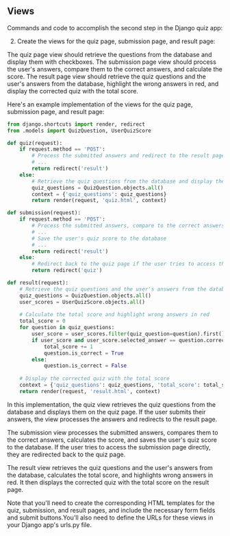 ## Views 

Commands and code to accomplish the second step in the Django quiz app:

2. Create the views for the quiz page, submission page, and result page:

The quiz page view should retrieve the questions from the database and display them with checkboxes. The submission page view should process the user's answers, compare them to the correct answers, and calculate the score. The result page view should retrieve the quiz questions and the user's answers from the database, highlight the wrong answers in red, and display the corrected quiz with the total score.

Here's an example implementation of the views for the quiz page, submission page, and result page:

```python
from django.shortcuts import render, redirect
from .models import QuizQuestion, UserQuizScore

def quiz(request):
    if request.method == 'POST':
        # Process the submitted answers and redirect to the result page
        # ...
        return redirect('result')
    else:
        # Retrieve the quiz questions from the database and display them
        quiz_questions = QuizQuestion.objects.all()
        context = {'quiz_questions': quiz_questions}
        return render(request, 'quiz.html', context)

def submission(request):
    if request.method == 'POST':
        # Process the submitted answers, compare to the correct answers, and calculate the score
        # ...
        # Save the user's quiz score to the database
        # ...
        return redirect('result')
    else:
        # Redirect back to the quiz page if the user tries to access the submission page directly
        return redirect('quiz')

def result(request):
    # Retrieve the quiz questions and the user's answers from the database
    quiz_questions = QuizQuestion.objects.all()
    user_scores = UserQuizScore.objects.all()
    
    # Calculate the total score and highlight wrong answers in red
    total_score = 0
    for question in quiz_questions:
        user_score = user_scores.filter(quiz_question=question).first()
        if user_score and user_score.selected_answer == question.correct_answer:
            total_score += 1
            question.is_correct = True
        else:
            question.is_correct = False
    
    # Display the corrected quiz with the total score
    context = {'quiz_questions': quiz_questions, 'total_score': total_score}
    return render(request, 'result.html', context)
```

In this implementation, the quiz view retrieves the quiz questions from the database and displays them on the quiz page. If the user submits their answers, the view processes the answers and redirects to the result page.

The submission view processes the submitted answers, compares them to the correct answers, calculates the score, and saves the user's quiz score to the database. If the user tries to access the submission page directly, they are redirected back to the quiz page.

The result view retrieves the quiz questions and the user's answers from the database, calculates the total score, and highlights wrong answers in red. It then displays the corrected quiz with the total score on the result page.

Note that you'll need to create the corresponding HTML templates for the quiz, submission, and result pages, and include the necessary form fields and submit buttons.You'll also need to define the URLs for these views in your Django app's urls.py file.
